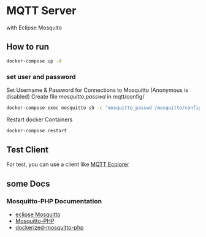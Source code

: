 # MQTT Server

with Eclipse Mosquito 

## How to run

```sh
docker-compose up -d
```

### set user and password

Set Username & Password for Connections to Mosquitto (Anonymous is disabled)
Create file _mosquitto.passwd_ in mqtt/config/

```sh
docker-compose exec mosquitto sh -c "mosquitto_passwd /mosquitto/config/mosquitto.passwd [YOUR_USER]"
```

Restart docker Containers

```sh
docker-compose restart
```

## Test Client

For test, you can use a client like [MQTT Ecplorer](http://mqtt-explorer.com)

## some Docs

### Mosquitto-PHP Documentation

+ [eclipse Mosquitto](https://hub.docker.com/_/eclipse-mosquitto)
+ [Mosquitto-PHP](https://mosquitto-php.readthedocs.io/en/latest/index.html)
+ [dockerized-mosquitto-php](https://github.com/klabeh/dockerized-mosquitto-php)
